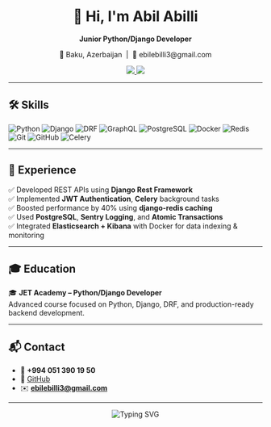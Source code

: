 <h1 align="center">👋 Hi, I'm Abil Abilli</h1>

<p align="center">
  <b>Junior Python/Django Developer</b>  
</p>

<p align="center">
  📍 Baku, Azerbaijan &nbsp;|&nbsp; 📧 ebilebilli3@gmail.com  
</p>

<p align="center">
  <a href="https://github.com/ebilebilli">
    <img src="https://img.shields.io/github/followers/ebilebilli?label=GitHub&style=social" />
  </a>
  <a href="mailto:ebilebilli3@gmail.com">
    <img src="https://img.shields.io/badge/Email-ebilebilli3@gmail.com-blue?style=flat&logo=gmail" />
  </a>
</p>

---

## 🛠️ Skills

![Python](https://img.shields.io/badge/Python-3776AB?style=flat&logo=python&logoColor=white)
![Django](https://img.shields.io/badge/Django-092E20?style=flat&logo=django&logoColor=white)
![DRF](https://img.shields.io/badge/DRF-ff1709?style=flat&logo=django&logoColor=white)
![GraphQL](https://img.shields.io/badge/GraphQL-E10098?style=flat&logo=graphql&logoColor=white)
![PostgreSQL](https://img.shields.io/badge/PostgreSQL-316192?style=flat&logo=postgresql&logoColor=white)
![Docker](https://img.shields.io/badge/Docker-2496ED?style=flat&logo=docker&logoColor=white)
![Redis](https://img.shields.io/badge/Redis-DC382D?style=flat&logo=redis&logoColor=white)
![Git](https://img.shields.io/badge/Git-F05032?style=flat&logo=git&logoColor=white)
![GitHub](https://img.shields.io/badge/GitHub-181717?style=flat&logo=github&logoColor=white)
![Celery](https://img.shields.io/badge/Celery-37814A?style=flat)

---

## 🚀 Experience

✅ Developed REST APIs using **Django Rest Framework**  
✅ Implemented **JWT Authentication**, **Celery** background tasks  
✅ Boosted performance by 40% using **django-redis caching**  
✅ Used **PostgreSQL**, **Sentry Logging**, and **Atomic Transactions**  
✅ Integrated **Elasticsearch + Kibana** with Docker for data indexing & monitoring  

---

## 🎓 Education

🎓 **JET Academy – Python/Django Developer**  
Advanced course focused on Python, Django, DRF, and production-ready backend development.

---

## 📬 Contact

- 📱 **+994 051 390 19 50**  
- 💼 [GitHub](https://github.com/ebilebilli)  
- ✉️ **ebilebilli3@gmail.com**

---

<p align="center">
  <img src="https://readme-typing-svg.demolab.com?font=Fira+Code&weight=600&pause=1000&center=true&vCenter=true&width=435&lines=I+love+Python+%F0%9F%90%8D;I+build+with+Django+%F0%9F%92%BB;I'm+learning+every+day+%F0%9F%93%9A" alt="Typing SVG" />
</p>
